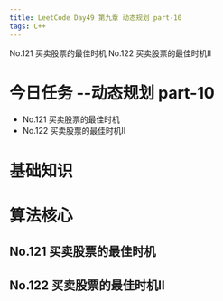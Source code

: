 ```yaml
---
title: LeetCode Day49 第九章 动态规划 part-10
tags: C++
---
```

No.121 买卖股票的最佳时机
No.122 买卖股票的最佳时机Ⅱ
<!--more-->

# 今日任务 --动态规划 part-10
- No.121 买卖股票的最佳时机
- No.122 买卖股票的最佳时机Ⅱ

# 基础知识
# 算法核心
## No.121 买卖股票的最佳时机
## No.122 买卖股票的最佳时机Ⅱ